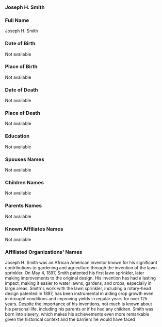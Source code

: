 ### Joseph H. Smith

### Full Name

Joseph H. Smith

### Date of Birth

Not available

### Place of Birth

Not available

### Date of Death

Not available

### Place of Death

Not available

### Education

Not available

### Spouses Names

Not available

### Children Names

Not available

### Parents Names

Not available

### Known Affiliates Names

Not available

### Affiliated Organizations' Names

Joseph H. Smith was an African American inventor known for his significant contributions to gardening and agriculture through the invention of the lawn sprinkler. On May 4, 1897, Smith patented his first lawn sprinkler, later making improvements to the original design. His invention has had a lasting impact, making it easier to water lawns, gardens, and crops, especially in large areas. Smith's work with the lawn sprinkler, including a rotary-head design patented in 1897, has been instrumental in aiding crop growth even in drought conditions and improving yields in regular years for over 125 years. Despite the importance of his inventions, not much is known about his personal life, including his parents or if he had any children. Smith was born into slavery, which makes his achievements even more remarkable given the historical context and the barriers he would have faced